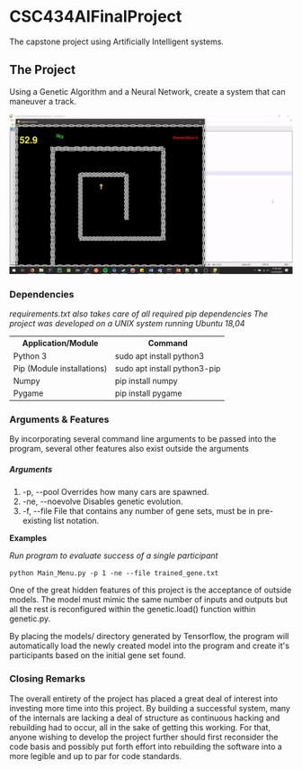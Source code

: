 # CSC434AIFinalProject
The capstone project using Artificially Intelligent systems.

<h2>The Project</h2>

<p>Using a Genetic Algorithm and a Neural Network, create a system that can maneuver a track.
</p>

![](demo.gif)

<h3>Dependencies</h3>
<i>requirements.txt also takes care of all required pip dependencies</i>
<i>The project was developed on a UNIX system running Ubuntu 18,04</i>
<table>
	<tr>
		<th>Application/Module</td>
		<th>Command</th>
	</tr>
	<tr>
		<td>Python 3</td><td>sudo apt install python3</td>
	</tr>
	<tr>
		<td>Pip (Module installations)</td><td>sudo apt install python3-pip</td>
	</tr>
	<tr>
		<td>Numpy</td><td>pip install numpy</td>
	</tr>
	<tr>
		<td>Pygame</td><td>pip install pygame</td>
	</tr>
</table>


<h3>Arguments & Features</h3>

<p>By incorporating several command line arguments to be passed into 
the program, several other features also exist outside the arguments<p>

<h5>Arguments</h5>
<ol>
	<li>-p, --pool		Overrides how many cars are spawned.</li>
	<li>-ne, --noevolve	Disables genetic evolution.</li>
	<li>-f, --file		File that contains any number of gene sets, must be in pre-existing list notation.</li>
</ol>

<b>Examples</b>

<i>Run program to evaluate success of a single participant</i> 
```
python Main_Menu.py -p 1 -ne --file trained_gene.txt
```

<p>
One of the great hidden features of this project is the acceptance of outside models.
The model must mimic the same number of inputs and outputs but all the rest is reconfigured within the
genetic.load() function within genetic.py.

By placing the models/ directory generated by Tensorflow, the program will
automatically load the newly created model into the program and create it's participants based on
the initial gene set found.
</p>

<h3>Closing Remarks</h3>
<p>The overall entirety of the project has placed a great deal of interest into investing more time into this project. 
By building a successful system, many of the internals are lacking a deal of structure as continuous hacking and rebuilding had to occur, all in the sake
of getting this working. For that, anyone wishing to develop the project further should first reconsider the code basis and possibly put forth effort into rebuilding the software
into a more legible and up to par for code standards.
</p>
